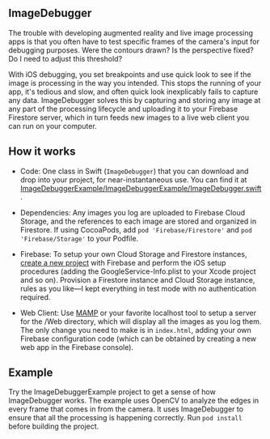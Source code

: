 ## ImageDebugger

The trouble with developing augmented reality and live image processing apps is that you often have to test specific frames of the camera's input for debugging purposes. Were the contours drawn? Is the perspective fixed? Do I need to adjust this threshold?

With iOS debugging, you set breakpoints and use quick look to see if the image is processing in the way you intended. This stops the running of your app, it's tedious and slow, and often quick look inexplicably fails to capture any data. ImageDebugger solves this by capturing and storing any image at any part of the processing lifecycle and uploading it to your Firebase Firestore server, which in turn feeds new images to a live web client you can run on your computer.

## How it works

- Code: One class in Swift (`ImageDebugger`) that you can download and drop into your project, for near-instantaneous use. You can find it at [ImageDebuggerExample/ImageDebuggerExample/ImageDebugger.swift](ImageDebuggerExample/ImageDebuggerExample/ImageDebugger.swift).

- Dependencies: Any images you log are uploaded to Firebase Cloud Storage, and the references to each image are stored and organized in Firestore. If using CocoaPods, add `pod 'Firebase/Firestore'` and `pod 'Firebase/Storage'` to your Podfile.

- Firebase: To setup your own Cloud Storage and Firestore instances, [create a new project](http://console.firebase.google.com) with Firebase and perform the iOS setup procedures (adding the GoogleService-Info.plist to your Xcode project and so on). Provision a Firestore instance and Cloud Storage instance, rules as you like—I kept everything in test mode with no authentication required.

- Web Client: Use [MAMP](https://www.mamp.info/en/) or your favorite localhost tool to setup a server for the /Web directory, which will display all the images as you log them. The only change you need to make is in `index.html`, adding your own Firebase configuration code (which can be obtained by creating a new web app in the Firebase console).

## Example

Try the ImageDebuggerExample project to get a sense of how ImageDebugger works. The example uses OpenCV to analyze the edges in every frame that comes in from the camera. It uses ImageDebugger to ensure that all the processing is happening correctly. Run `pod install` before building the project.
